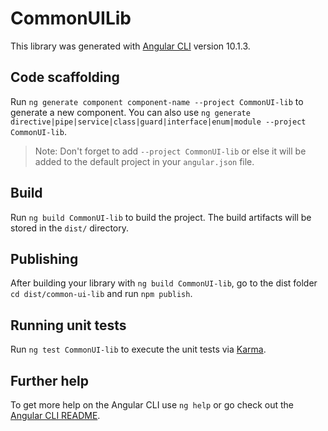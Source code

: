 # CommonUILib

This library was generated with [Angular CLI](https://github.com/angular/angular-cli) version 10.1.3.

## Code scaffolding

Run `ng generate component component-name --project CommonUI-lib` to generate a new component. You can also use `ng generate directive|pipe|service|class|guard|interface|enum|module --project CommonUI-lib`.
> Note: Don't forget to add `--project CommonUI-lib` or else it will be added to the default project in your `angular.json` file. 

## Build

Run `ng build CommonUI-lib` to build the project. The build artifacts will be stored in the `dist/` directory.

## Publishing

After building your library with `ng build CommonUI-lib`, go to the dist folder `cd dist/common-ui-lib` and run `npm publish`.

## Running unit tests

Run `ng test CommonUI-lib` to execute the unit tests via [Karma](https://karma-runner.github.io).

## Further help

To get more help on the Angular CLI use `ng help` or go check out the [Angular CLI README](https://github.com/angular/angular-cli/blob/master/README.md).
